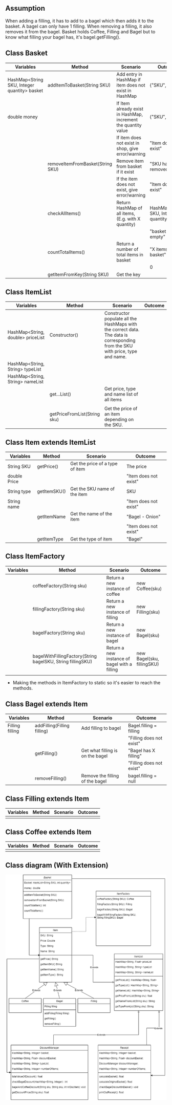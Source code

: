 ## Assumption
When adding a filling, it has to add to a bagel which then adds it to the basket. A bagel can only have 1 filling.
When removing a filling, it also removes it from the bagel.
Basket holds Coffee, Filling and Bagel but to know what filling your bagel has, it's bagel.getFilling().

## Class Basket
| Variables                                    | Method                           | Scenario                                                       | Outcome                              |
|----------------------------------------------|----------------------------------|----------------------------------------------------------------|--------------------------------------|
| HashMap<String SKU, Integer quantity> basket | addItemToBasket(String SKU)      | Add entry in HashMap if item does not exist in HashMap         | {"SKU", 1}                           |
| double money                                 |                                  | If Item already exist in HashMap, increment the quantity value | {"SKU", 2}                           |
|                                              |                                  | If item does not exist in shop, give error/warning             | "Item does not exist"                |
|                                              | removeItemFromBasket(String SKU) | Remove item from basket if it exist                            | "SKU has been removed"               |
|                                              |                                  | If the item does not exist, give error/warning                 | "Item does not exist"                |
|                                              | checkAllItems()                  | Return HashMap of all items, (E.g. with X quantity)            | HashMap<String SKU, Integer quantity |
|                                              |                                  |                                                                | "basket is empty"                    |
|                                              | countTotalItems()                | Return a number of total items in basket                       | "X items in basket"                  |
|                                              |                                  |                                                                | 0                                    |
|                                              | getItemFromKey(String SKU)       | Get the key                                                    |                                      |


## Class ItemList

| Variables                         | Method                       | Scenario                                                                                                                       | Outcome |
|-----------------------------------|------------------------------|--------------------------------------------------------------------------------------------------------------------------------|---------|
| HashMap<String, double> priceList | Constructor()                | Constructor populate all the HashMaps with the correct data. The data is corresponding from the SKU with price, type and name. |         |
| HashMap<String, String> typeList  |                              |                                                                                                                                |         |
| HashMap<String, String> nameList  |                              |                                                                                                                                |         |
|                                   | get...List()                 | Get price, type and name list of all items                                                                                     |         |
|                                   |                              |                                                                                                                                |         |
|                                   | getPriceFromList(String sku) | Get the price of an item depending on the SKU.                                                                                 |         |

## Class Item extends ItemList
| Variables    | Method       | Scenario                        | Outcome               |
|--------------|--------------|---------------------------------|-----------------------|
| String SKU   | getPrice()   | Get the price of a type of item | The price             |
| double Price |              |                                 | "Item does not exist" |
| String type  | getItemSKU() | Get the SKU name of the item    | SKU                   |
| String name  |              |                                 | "Item does not exist" |
|              | getItemName  | Get the name of the item        | "Bagel - Onion"       |
|              |              |                                 | "Item does not exist" |
|              | getItemType  | Get the type of item            | "Bagel"               |


## Class ItemFactory

| Variables | Method                                                      | Scenario                                      | Outcome                    |
|-----------|-------------------------------------------------------------|-----------------------------------------------|----------------------------|
|           | coffeeFactory(String sku)                                   | Return a new instance of coffee               | new Coffee(sku)            |
|           | fillingFactory(String sku)                                  | Return a new instance of filling              | new Filling(sku)           |
|           | bagelFactory(String sku)                                    | Return a new instance of bagel                | new Bagel(sku)             |
|           | bagelWithFillingFactory(String bagelSKU, String fillingSKU) | Return a new instance of bagel with a filling | new Bagel(sku, fillingSKU) |
|           |                                                             |                                               |                            |
* Making the methods in ItemFactory to static so it's easier to reach the methods.

## Class Bagel extends Item
| Variables       | Method                      | Scenario                         | Outcome                  |
|-----------------|-----------------------------|----------------------------------|--------------------------|
| Filling filling | addFilling(Filling filling) | Add filling to bagel             | Bagel.filling = filling  |
|                 |                             |                                  | "Filling does not exist" |
|                 | getFilling()                | Get what filling is on the bagel | "Bagel has X filling"    |
|                 |                             |                                  | "Filling does not exist" |
|                 | removeFilling()             | Remove the filling of the bagel  | bagel.filling = null     |


## Class Filling extends Item
| Variables | Method | Scenario | Outcome |
|-----------|--------|----------|---------|
|           |        |          |         |


## Class Coffee extends Item
| Variables | Method | Scenario | Outcome |
|-----------|--------|----------|---------|
|           |        |          |         |


## Class diagram (With Extension)

![Class diagram of BoBs bagel](BobsBagelDiagram.drawio.png)
